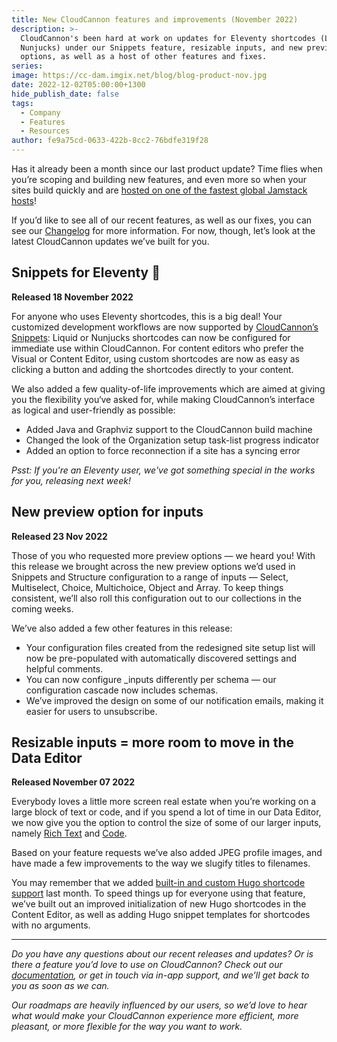 ```yaml
---
title: New CloudCannon features and improvements (November 2022)
description: >-
  CloudCannon's been hard at work on updates for Eleventy shortcodes (Liquid and
  Nunjucks) under our Snippets feature, resizable inputs, and new preview
  options, as well as a host of other features and fixes.
series:
image: https://cc-dam.imgix.net/blog/blog-product-nov.jpg
date: 2022-12-02T05:00:00+1300
hide_publish_date: false
tags:
  - Company
  - Features
  - Resources
author: fe9a75cd-0633-422b-8cc2-76bdfe319f28
---
```

Has it already been a month since our last product update? Time flies when you’re scoping and building new features, and even more so when your sites build quickly and are [hosted on one of the fastest global Jamstack hosts](https://cloudcannon.com/community/jamstack-hosting-comparison/)\!

If you’d like to see all of our recent features, as well as our fixes, you can see our [Changelog](https://cloudcannon.com/changelog/) for more information. For now, though, let’s look at the latest CloudCannon updates we’ve built for you.

## Snippets for Eleventy 🎉

**Released 18 November 2022**

For anyone who uses Eleventy shortcodes, this is a big deal\! Your customized development workflows are now supported by [CloudCannon’s Snippets](https://cloudcannon.com/documentation/articles/editing-with-eleventy-shortcodes/?ssg=Eleventy)\: Liquid or Nunjucks shortcodes can now be configured for immediate use within CloudCannon. For content editors who prefer the Visual or Content Editor, using custom shortcodes are now as easy as clicking a button and adding the shortcodes directly to your content.

We also added a few quality-of-life improvements which are aimed at giving you the flexibility you‘ve asked for, while making CloudCannon’s interface as logical and user-friendly as possible:

* Added Java and Graphviz support to the CloudCannon build machine
* Changed the look of the Organization setup task-list progress indicator
* Added an option to force reconnection if a site has a syncing error

*Psst: If you're an Eleventy user, we've got something special in the works for you, releasing next week\!*

## New preview option for inputs

**Released 23 Nov 2022**

Those of you who requested more preview options — we heard you\! With this release we brought across the new preview options we’d used in Snippets and Structure configuration to a range of inputs — Select, Multiselect, Choice, Multichoice, Object and Array. To keep things consistent, we’ll also roll this configuration out to our collections in the coming weeks.

We’ve also added a few other features in this release:

* Your configuration files created from the redesigned site setup list will now be pre-populated with automatically discovered settings and helpful comments.
* You can now configure \_inputs differently per schema — our configuration cascade now includes schemas.
* We’ve improved the design on some of our notification emails, making it easier for users to unsubscribe.

## Resizable inputs = more room to move in the Data Editor

**Released November 07 2022**

Everybody loves a little more screen real estate when you’re working on a large block of text or code, and if you spend a lot of time in our Data Editor, we now give you the option to control the size of some of our larger inputs, namely [Rich Text](https://cloudcannon.com/documentation/articles/using-rich-text-inputs-to-edit-your-data/) and [Code](https://cloudcannon.com/documentation/articles/using-code-inputs-to-edit-your-data/).

Based on your feature requests we’ve also added JPEG profile images, and have made a few improvements to the way we slugify titles to filenames.

You may remember that we added [built-in and custom Hugo shortcode support](https://cloudcannon.com/blog/editing-content-with-hugo-shortcodes/) last month. To speed things up for everyone using that feature, we’ve built out an improved initialization of new Hugo shortcodes in the Content Editor, as well as adding Hugo snippet templates for shortcodes with no arguments.

---

*Do you have any questions about our recent releases and updates? Or is there a feature you’d love to use on CloudCannon? Check out our [documentation](https://cloudcannon.com/documentation), or get in touch via in-app support, and we’ll get back to you as soon as we can.*

*Our roadmaps are heavily influenced by our users, so we’d love to hear what would make your CloudCannon experience more efficient, more pleasant, or more flexible for the way you want to work.*